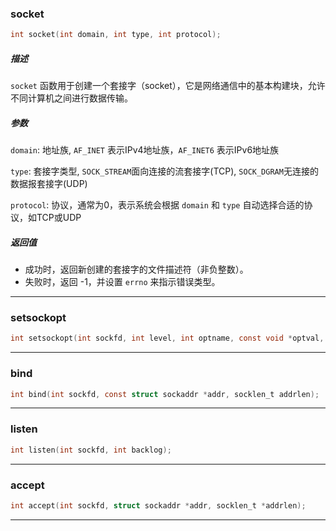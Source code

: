 ### socket

~~~c
int socket(int domain, int type, int protocol);
~~~

##### 描述

`socket` 函数用于创建一个套接字（socket），它是网络通信中的基本构建块，允许不同计算机之间进行数据传输。

##### 参数

`domain`: 地址族, `AF_INET` 表示IPv4地址族，`AF_INET6` 表示IPv6地址族

`type`: 套接字类型, `SOCK_STREAM`面向连接的流套接字(TCP), `SOCK_DGRAM`无连接的数据报套接字(UDP)

`protocol`: 协议，通常为0，表示系统会根据 `domain` 和 `type` 自动选择合适的协议，如TCP或UDP

##### 返回值

- 成功时，返回新创建的套接字的文件描述符（非负整数）。
- 失败时，返回 -1，并设置 `errno` 来指示错误类型。

---

### setsockopt

```c
int setsockopt(int sockfd, int level, int optname, const void *optval, socklen_t optlen);
```

---

### bind

```c
int bind(int sockfd, const struct sockaddr *addr, socklen_t addrlen);
```

---

### listen

```c
int listen(int sockfd, int backlog);
```

---

### accept

~~~c
int accept(int sockfd, struct sockaddr *addr, socklen_t *addrlen);
~~~

---







